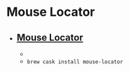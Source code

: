 # Mouse Locator
- [Mouse Locator](https://www.2point5fish.com/index.html)
  - 
  - 
  - `brew cask install mouse-locator`
